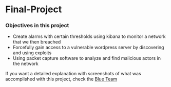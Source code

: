 # Final-Project

### Objectives in this project  
- Create alarms with certain thresholds using kibana to monitor a network that we then breached 
- Forcefully gain access to a vulnerable wordpress server by discovering and using exploits  
- Using packet capture software to analyze and find malicious actors in the network  

If you want a detailed explanation with screenshots of what was accomplished with this project, check the [Blue Team](https://github.com/Framesjanco2/Final-Project/blob/master/BlueTeam.md)

